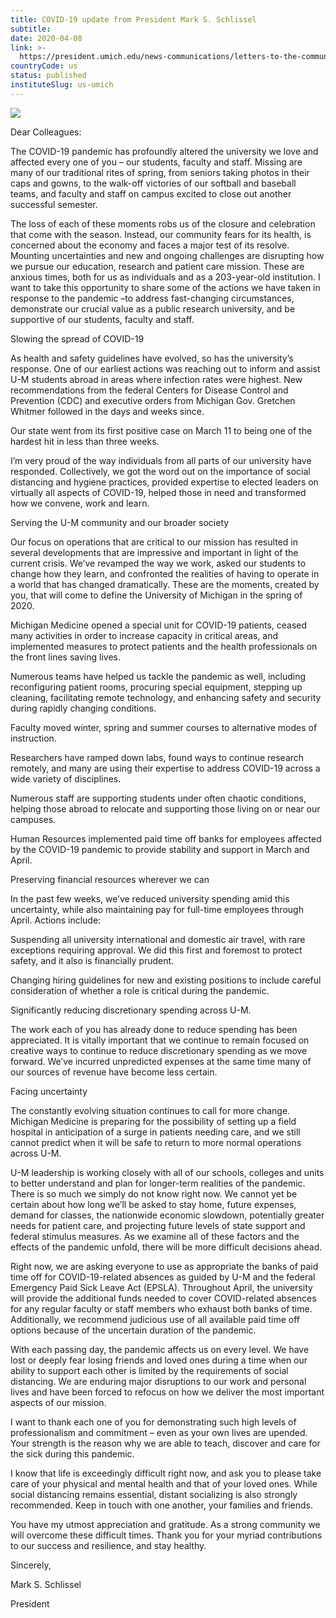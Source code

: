 ```yaml
---
title: COVID-19 update from President Mark S. Schlissel
subtitle: 
date: 2020-04-08
link: >-
  https://president.umich.edu/news-communications/letters-to-the-community/covid-19-update-from-president-mark-s-schlissel/
countryCode: us
status: published
instituteSlug: us-umich
---
```

![](https://president.umich.edu/wp-content/themes/um2014/images/umich-logo.png)

Dear Colleagues:

The COVID-19 pandemic has profoundly altered the university we love and affected every one of you – our students, faculty and staff. Missing are many of our traditional rites of spring, from seniors taking photos in their caps and gowns, to the walk-off victories of our softball and baseball teams, and faculty and staff on campus excited to close out another successful semester.

The loss of each of these moments robs us of the closure and celebration that come with the season. Instead, our community fears for its health, is concerned about the economy and faces a major test of its resolve. Mounting uncertainties and new and ongoing challenges are disrupting how we pursue our education, research and patient care mission. These are anxious times, both for us as individuals and as a 203-year-old institution. I want to take this opportunity to share some of the actions we have taken in response to the pandemic –to address fast-changing circumstances, demonstrate our crucial value as a public research university, and be supportive of our students, faculty and staff.

Slowing the spread of COVID-19

As health and safety guidelines have evolved, so has the university’s response. One of our earliest actions was reaching out to inform and assist U-M students abroad in areas where infection rates were highest. New recommendations from the federal Centers for Disease Control and Prevention (CDC) and executive orders from Michigan Gov. Gretchen Whitmer followed in the days and weeks since.

Our state went from its first positive case on March 11 to being one of the hardest hit in less than three weeks.

I’m very proud of the way individuals from all parts of our university have responded. Collectively, we got the word out on the importance of social distancing and hygiene practices, provided expertise to elected leaders on virtually all aspects of COVID-19, helped those in need and transformed how we convene, work and learn.

Serving the U-M community and our broader society

Our focus on operations that are critical to our mission has resulted in several developments that are impressive and important in light of the current crisis. We’ve revamped the way we work, asked our students to change how they learn, and confronted the realities of having to operate in a world that has changed dramatically. These are the moments, created by you, that will come to define the University of Michigan in the spring of 2020.

Michigan Medicine opened a special unit for COVID-19 patients, ceased many activities in order to increase capacity in critical areas, and implemented measures to protect patients and the health professionals on the front lines saving lives.

Numerous teams have helped us tackle the pandemic as well, including reconfiguring patient rooms, procuring special equipment, stepping up cleaning, facilitating remote technology, and enhancing safety and security during rapidly changing conditions.

Faculty moved winter, spring and summer courses to alternative modes of instruction.

Researchers have ramped down labs, found ways to continue research remotely, and many are using their expertise to address COVID-19 across a wide variety of disciplines.

Numerous staff are supporting students under often chaotic conditions, helping those abroad to relocate and supporting those living on or near our campuses.

Human Resources implemented paid time off banks for employees affected by the COVID-19 pandemic to provide stability and support in March and April.

Preserving financial resources wherever we can

In the past few weeks, we’ve reduced university spending amid this uncertainty, while also maintaining pay for full-time employees through April. Actions include:

Suspending all university international and domestic air travel, with rare exceptions requiring approval. We did this first and foremost to protect safety, and it also is financially prudent.

Changing hiring guidelines for new and existing positions to include careful consideration of whether a role is critical during the pandemic.

Significantly reducing discretionary spending across U-M.

The work each of you has already done to reduce spending has been appreciated. It is vitally important that we continue to remain focused on creative ways to continue to reduce discretionary spending as we move forward. We’ve incurred unpredicted expenses at the same time many of our sources of revenue have become less certain.

Facing uncertainty

The constantly evolving situation continues to call for more change. Michigan Medicine is preparing for the possibility of setting up a field hospital in anticipation of a surge in patients needing care, and we still cannot predict when it will be safe to return to more normal operations across U-M.

U-M leadership is working closely with all of our schools, colleges and units to better understand and plan for longer-term realities of the pandemic. There is so much we simply do not know right now. We cannot yet be certain about how long we’ll be asked to stay home, future expenses, demand for classes, the nationwide economic slowdown, potentially greater needs for patient care, and projecting future levels of state support and federal stimulus measures. As we examine all of these factors and the effects of the pandemic unfold, there will be more difficult decisions ahead.

Right now, we are asking everyone to use as appropriate the banks of paid time off for COVID-19-related absences as guided by U-M and the federal Emergency Paid Sick Leave Act (EPSLA). Throughout April, the university will provide the additional funds needed to cover COVID-related absences for any regular faculty or staff members who exhaust both banks of time. Additionally, we recommend judicious use of all available paid time off options because of the uncertain duration of the pandemic.

With each passing day, the pandemic affects us on every level. We have lost or deeply fear losing friends and loved ones during a time when our ability to support each other is limited by the requirements of social distancing. We are enduring major disruptions to our work and personal lives and have been forced to refocus on how we deliver the most important aspects of our mission.

I want to thank each one of you for demonstrating such high levels of professionalism and commitment – even as your own lives are upended. Your strength is the reason why we are able to teach, discover and care for the sick during this pandemic.

I know that life is exceedingly difficult right now, and ask you to please take care of your physical and mental health and that of your loved ones. While social distancing remains essential, distant socializing is also strongly recommended. Keep in touch with one another, your families and friends.

You have my utmost appreciation and gratitude. As a strong community we will overcome these difficult times. Thank you for your myriad contributions to our success and resilience, and stay healthy.

Sincerely,

Mark S. Schlissel

President